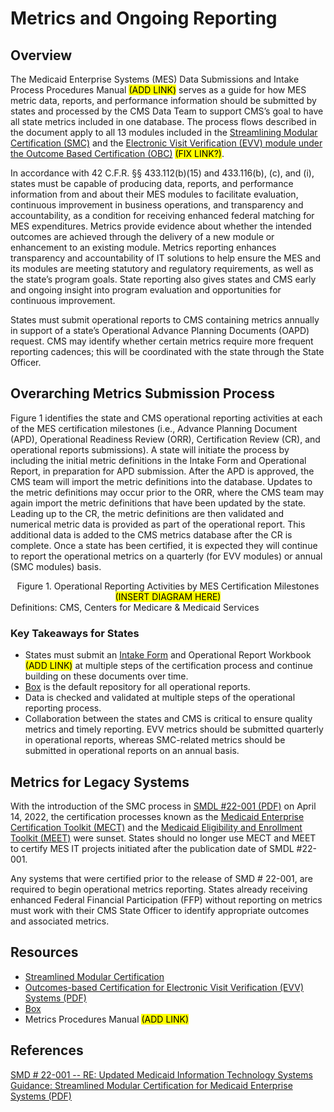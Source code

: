 # Metrics and Ongoing Reporting

## Overview

The Medicaid Enterprise Systems (MES) Data Submissions and Intake Process Procedures Manual <mark>(ADD LINK)</mark> serves as a guide for how MES metric data, reports, and performance information should be submitted by states and processed by the CMS Data Team to support CMS’s goal to have all state metrics included in one database. The process flows described in the document apply to all 13 modules included in the [Streamlining Modular Certification (SMC)](https://www.medicaid.gov/medicaid/data-systems/certification/streamlined-modular-certification/index.html) and the [Electronic Visit Verification (EVV) module under the Outcome Based Certification (OBC)](https://mitre.sharepoint.com/sites/strengthening-accountability-for-state-it-investments-project/Shared%20Documents/Task%209%20Metrics/02_Metrics%20Procedures%20Manual/Metrics%20Procedures%20Manual%20Working) <mark>(FIX LINK?)</mark>.  
 
In accordance with 42 C.F.R. §§ 433.112(b)(15) and 433.116(b), (c), and (i), states must be capable of producing data, reports, and performance information from and about their MES modules to facilitate evaluation, continuous improvement in business operations, and transparency and accountability, as a condition for receiving enhanced federal matching for MES expenditures. Metrics provide evidence about whether the intended outcomes are achieved through the delivery of a new module or enhancement to an existing module. Metrics reporting enhances transparency and accountability of IT solutions to help ensure the MES and its modules are meeting statutory and regulatory requirements, as well as the state’s program goals. State reporting also gives states and CMS early and ongoing insight into program evaluation and opportunities for continuous improvement. 
 
States must submit operational reports to CMS containing metrics annually in support of a state’s Operational Advance Planning Documents (OAPD) request. CMS may identify whether certain metrics require more frequent reporting cadences; this will be coordinated with the state through the State Officer.

## Overarching Metrics Submission Process

Figure 1 identifies the state and CMS operational reporting activities at each of the MES certification milestones (i.e., Advance Planning Document (APD), Operational Readiness Review (ORR), Certification Review (CR), and operational reports submissions). A state will initiate the process by including the initial metric definitions in the Intake Form and Operational Report, in preparation for APD submission. After the APD is approved, the CMS team will import the metric definitions into the database. Updates to the metric definitions may occur prior to the ORR, where the CMS team may again import the metric definitions that have been updated by the state. Leading up to the CR, the metric definitions are then validated and numerical metric data is provided as part of the operational report. This additional data is added to the CMS metrics database after the CR is complete. Once a state has been certified, it is expected they will continue to report the operational metrics on a quarterly (for EVV modules) or annual (SMC modules) basis. 

<center>Figure 1. Operational Reporting Activities by MES Certification Milestones</center>
<center><mark>(INSERT DIAGRAM HERE)</mark></center>
Definitions: CMS, Centers for Medicare & Medicaid Services

### Key Takeaways for States

- States must submit an [Intake Form](https://github.com/CMSgov/CMCS-DSG-DSS-Certification/raw/main/Appendix%20E%20Intake%20Form%20Template.xlsx) and Operational Report Workbook <mark>(ADD LINK)</mark> at multiple steps of the certification process and continue building on these documents over time. 
- [Box](https://cmsbox.account.box.com/login) is the default repository for all operational reports. 
- Data is checked and validated at multiple steps of the operational reporting process. 
- Collaboration between the states and CMS is critical to ensure quality metrics and timely reporting. EVV metrics should be submitted quarterly in operational reports, whereas SMC-related metrics should be submitted in operational reports on an annual basis. 

## Metrics for Legacy Systems

With the introduction of the SMC process in [SMDL #22-001 (PDF)](https://www.medicaid.gov/federal-policy-guidance/downloads/smd22001.pdf) on April 14, 2022, the certification processes known as the [Medicaid Enterprise Certification Toolkit (MECT)](https://www.medicaid.gov/medicaid/data-systems/medicaid-enterprise-certification-toolkit/index.html) and the [Medicaid Eligibility and Enrollment Toolkit (MEET)](https://www.medicaid.gov/medicaid/data-systems/medicaid-eligibility-enrollment-toolkit/index.html) were sunset. States should no longer use MECT and MEET to certify MES IT projects initiated after the publication date of SMDL #22-001.  
 
Any systems that were certified prior to the release of SMD # 22-001, are required to begin operational metrics reporting. States already receiving enhanced Federal Financial Participation (FFP) without reporting on metrics must work with their CMS State Officer to identify appropriate outcomes and associated metrics. 

## Resources

- [Streamlined Modular Certification](https://www.medicaid.gov/medicaid/data-systems/certification/streamlined-modular-certification/index.html)
- [Outcomes-based Certification for Electronic Visit Verification (EVV) Systems (PDF)](https://www.medicaid.gov/federal-policy-guidance/downloads/cib102419.pdf)
- [Box](https://cmsbox.account.box.com/login)
- Metrics Procedures Manual <mark>(ADD LINK)</mark>

## References

[SMD # 22-001 -- RE: Updated Medicaid Information Technology Systems Guidance: Streamlined Modular Certification for Medicaid Enterprise Systems (PDF)](https://www.medicaid.gov/federal-policy-guidance/downloads/smd22001.pdf)
